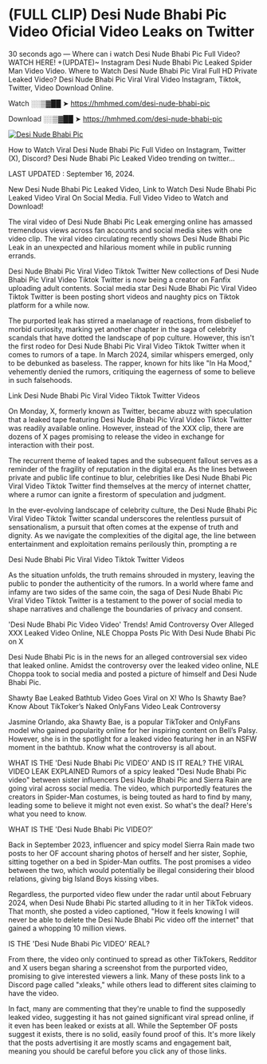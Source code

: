 # (FULL CLIP) Desi Nude Bhabi Pic Video Oficial Video Leaks on Twitter

30 seconds ago — Where can i watch Desi Nude Bhabi Pic Full Video? WATCH HERE! +(UPDATE)~ Instagram Desi Nude Bhabi Pic Leaked Spider Man Video Video. Where to Watch Desi Nude Bhabi Pic Viral Full HD Private Leaked Video? Desi Nude Bhabi Pic Viral Viral Video Instagram, Tiktok, Twitter, Video Download Online.

Watch ░░▒▓██ ➤ https://hmhmed.com/desi-nude-bhabi-pic

Download ░░▒▓██ ➤ https://hmhmed.com/desi-nude-bhabi-pic

[![Desi Nude Bhabi Pic](https://i.imgur.com/dJHk4Zq.gif)](https://hmhmed.com/desi-nude-bhabi-pic)

How to Watch Viral Desi Nude Bhabi Pic Full Video on Instagram, Twitter (X), Discord? Desi Nude Bhabi Pic Leaked Video trending on twitter...

LAST UPDATED : September 16, 2024.

New Desi Nude Bhabi Pic Leaked Video, Link to Watch Desi Nude Bhabi Pic Leaked Video Viral On Social Media. Full Video Video to Watch and Download!

The viral video of Desi Nude Bhabi Pic Leak emerging online has amassed tremendous views across fan accounts and social media sites with one video clip. The viral video circulating recently shows Desi Nude Bhabi Pic Leak in an unexpected and hilarious moment while in public running errands.

Desi Nude Bhabi Pic Viral Video Tiktok Twitter New collections of Desi Nude Bhabi Pic Viral Video Tiktok Twitter is now being a creator on Fanfix uploading adult contents. Social media star Desi Nude Bhabi Pic Viral Video Tiktok Twitter is been posting short videos and naughty pics on Tiktok platform for a while now.

The purported leak has stirred a maelanage of reactions, from disbelief to morbid curiosity, marking yet another chapter in the saga of celebrity scandals that have dotted the landscape of pop culture. However, this isn't the first rodeo for Desi Nude Bhabi Pic Viral Video Tiktok Twitter when it comes to rumors of a tape. In March 2024, similar whispers emerged, only to be debunked as baseless. The rapper, known for hits like "In Ha Mood," vehemently denied the rumors, critiquing the eagerness of some to believe in such falsehoods.

Link Desi Nude Bhabi Pic Viral Video Tiktok Twitter Videos

On Monday, X, formerly known as Twitter, became abuzz with speculation that a leaked tape featuring Desi Nude Bhabi Pic Viral Video Tiktok Twitter was readily available online. However, instead of the XXX clip, there are dozens of X pages promising to release the video in exchange for interaction with their post.

The recurrent theme of leaked tapes and the subsequent fallout serves as a reminder of the fragility of reputation in the digital era. As the lines between private and public life continue to blur, celebrities like Desi Nude Bhabi Pic Viral Video Tiktok Twitter find themselves at the mercy of internet chatter, where a rumor can ignite a firestorm of speculation and judgment.

In the ever-evolving landscape of celebrity culture, the Desi Nude Bhabi Pic Viral Video Tiktok Twitter scandal underscores the relentless pursuit of sensationalism, a pursuit that often comes at the expense of truth and dignity. As we navigate the complexities of the digital age, the line between entertainment and exploitation remains perilously thin, prompting a re

Desi Nude Bhabi Pic Viral Video Tiktok Twitter Videos

As the situation unfolds, the truth remains shrouded in mystery, leaving the public to ponder the authenticity of the rumors. In a world where fame and infamy are two sides of the same coin, the saga of Desi Nude Bhabi Pic Viral Video Tiktok Twitter is a testament to the power of social media to shape narratives and challenge the boundaries of privacy and consent.

'Desi Nude Bhabi Pic Video Video' Trends! Amid Controversy Over Alleged XXX Leaked Video Online, NLE Choppa Posts Pic With Desi Nude Bhabi Pic on X

Desi Nude Bhabi Pic is in the news for an alleged controversial sex video that leaked online. Amidst the controversy over the leaked video online, NLE Choppa took to social media and posted a picture of himself and Desi Nude Bhabi Pic.

Shawty Bae Leaked Bathtub Video Goes Viral on X! Who Is Shawty Bae? Know About TikToker’s Naked OnlyFans Video Leak Controversy

Jasmine Orlando, aka Shawty Bae, is a popular TikToker and OnlyFans model who gained popularity online for her inspiring content on Bell’s Palsy. However, she is in the spotlight for a leaked video featuring her in an NSFW moment in the bathtub. Know what the controversy is all about.

WHAT IS THE 'Desi Nude Bhabi Pic VIDEO' AND IS IT REAL? THE VIRAL VIDEO LEAK EXPLAINED Rumors of a spicy leaked "Desi Nude Bhabi Pic video" between sister influencers Desi Nude Bhabi Pic and Sierra Rain are going viral across social media. The video, which purportedly features the creators in Spider-Man costumes, is being touted as hard to find by many, leading some to believe it might not even exist. So what's the deal? Here's what you need to know.

WHAT IS THE 'Desi Nude Bhabi Pic VIDEO?'

Back in September 2023, influencer and spicy model Sierra Rain made two posts to her OF account sharing photos of herself and her sister, Sophie, sitting together on a bed in Spider-Man outfits. The post promises a video between the two, which would potentially be illegal considering their blood relations, giving big Island Boys kissing vibes.

Regardless, the purported video flew under the radar until about February 2024, when Desi Nude Bhabi Pic started alluding to it in her TikTok videos. That month, she posted a video captioned, "How it feels knowing I will never be able to delete the Desi Nude Bhabi Pic video off the internet" that gained a whopping 10 million views.

IS THE 'Desi Nude Bhabi Pic VIDEO' REAL?

From there, the video only continued to spread as other TikTokers, Redditor and X users began sharing a screenshot from the purported video, promising to give interested viewers a link. Many of these posts link to a Discord page called "xleaks," while others lead to different sites claiming to have the video.

In fact, many are commenting that they're unable to find the supposedly leaked video, suggesting it has not gained significant viral spread online, if it even has been leaked or exists at all. While the September OF posts suggest it exists, there is no solid, easily found proof of this. It's more likely that the posts advertising it are mostly scams and engagement bait, meaning you should be careful before you click any of those links.